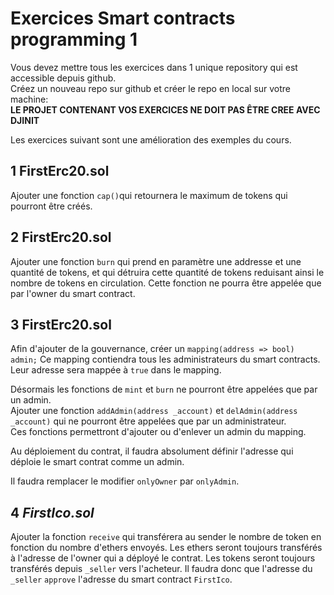 # Exercices Smart contracts programming 1

Vous devez mettre tous les exercices dans 1 unique repository qui est accessible depuis github.  
Créez un nouveau repo sur github et créer le repo en local sur votre machine:  
**LE PROJET CONTENANT VOS EXERCICES NE DOIT PAS ÊTRE CREE AVEC DJINIT**

Les exercices suivant sont une amélioration des exemples du cours.

## 1 FirstErc20.sol

Ajouter une fonction `cap()`qui retournera le maximum de tokens qui pourront être créés.

## 2 FirstErc20.sol

Ajouter une fonction `burn` qui prend en paramètre une addresse et une quantité de tokens, et qui détruira cette quantité de tokens reduisant ainsi le nombre de tokens en circulation.
Cette fonction ne pourra être appelée que par l'owner du smart contract.

## 3 FirstErc20.sol

Afin d'ajouter de la gouvernance, créer un `mapping(address => bool) admin;`
Ce mapping contiendra tous les administrateurs du smart contracts. Leur adresse sera mappée à `true` dans le mapping.

Désormais les fonctions de `mint` et `burn` ne pourront être appelées que par un admin.  
Ajouter une fonction `addAdmin(address _account)` et `delAdmin(address _account)` qui ne pourront être appelées que par un administrateur.  
Ces fonctions permettront d'ajouter ou d'enlever un admin du mapping.

Au déploiement du contrat, il faudra absolument définir l'adresse qui déploie le smart contrat comme un admin.

Il faudra remplacer le modifier `onlyOwner` par `onlyAdmin`.

## 4 _FirstIco.sol_

Ajouter la fonction `receive` qui transférera au sender
le nombre de token en fonction du nombre d'ethers envoyés.
Les ethers seront toujours transférés à l'adresse de l'owner qui a déployé le contrat.
Les tokens seront toujours transférés depuis `_seller` vers l'acheteur.
Il faudra donc que l'adresse du `_seller` `approve` l'adresse du smart contract `FirstIco`.
